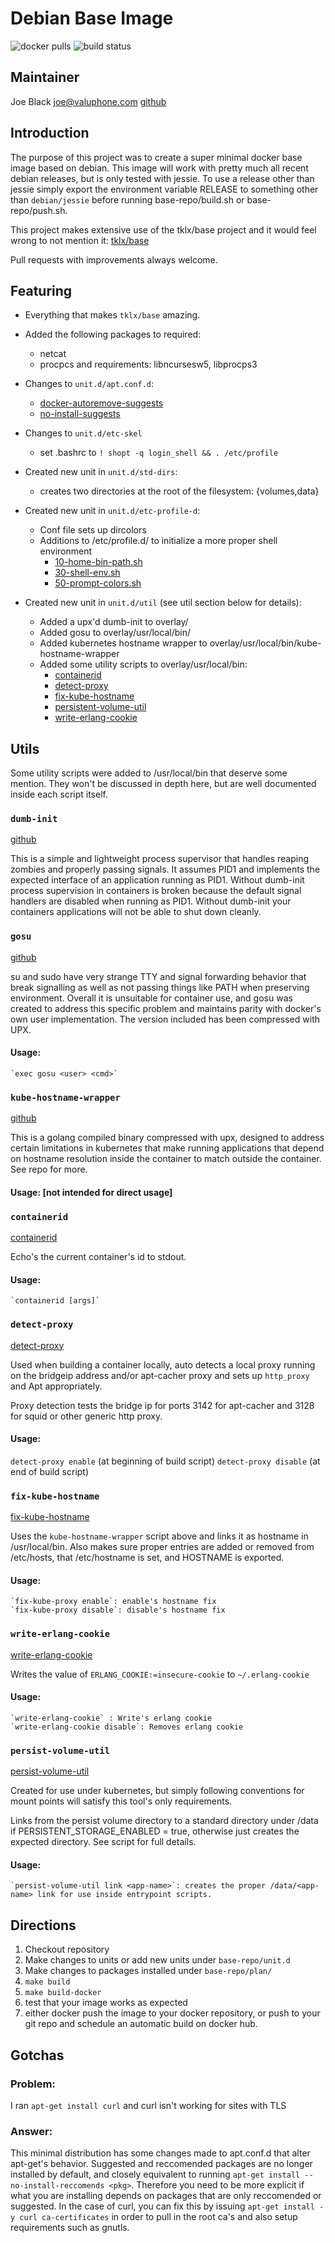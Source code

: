 # Debian Base Image

![docker pulls](https://img.shields.io/docker/pulls/callforamerica/debian.svg) ![build status](https://travis-ci.org/sip-li/debian.svg?branch=master)

## Maintainer

Joe Black <joe@valuphone.com> [github](https://github.com/joeblackwaslike)

## Introduction

The purpose of this project was to create a super minimal docker base image based on debian.  This image will work with pretty much all recent debian releases, but is only tested with jessie.  To use a release other than jessie simply export the environment variable RELEASE to something other than `debian/jessie` before running base-repo/build.sh  or base-repo/push.sh.

This project makes extensive use of the tklx/base project and it would feel wrong to not mention it:  [tklx/base](https://github.com/tklx/base)

Pull requests with improvements always welcome.


## Featuring

* Everything that makes `tklx/base` amazing.

* Added the following packages to required:
    * netcat
    * procpcs and requirements: libncursesw5, libprocps3

* Changes to `unit.d/apt.conf.d`:
    * [docker-autoremove-suggests](base-repo/unit.d/apt/overlay/etc/apt/apt.conf.d/docker-autoremove-suggests)
    * [no-install-suggests](base-repo/unit.d/apt/overlay/etc/apt/apt.conf.d/no-install-reccomends)

* Changes to `unit.d/etc-skel`
    * set .bashrc to `! shopt -q login_shell && . /etc/profile`

* Created new unit in `unit.d/std-dirs`:
    * creates two directories at the root of the filesystem: {volumes,data}

* Created new unit in `unit.d/etc-profile-d`:
    * Conf file sets up dircolors
    * Additions to /etc/profile.d/ to initialize a more proper shell environment
        * [10-home-bin-path.sh](base-repo/unit.d/etc-profile-d/overlay/etc/profile.d/10-home-bin-path.sh)
        * [30-shell-env.sh](base-repo/unit.d/etc-profile-d/overlay/etc/profile.d/30-shell-env.sh)
        * [50-prompt-colors.sh](base-repo/unit.d/etc-profile-d/overlay/etc/profile.d/50-prompt-colors.sh)

* Created new unit in `unit.d/util` (see util section below for details):
    * Added a upx'd dumb-init to overlay/
    * Added gosu to overlay/usr/local/bin/
    * Added kubernetes hostname wrapper to overlay/usr/local/bin/kube-hostname-wrapper
    * Added some utility scripts to overlay/usr/local/bin:
        * [containerid](base-repo/unit.d/util/overlay/usr/local/bin/containerid)
        * [detect-proxy](base-repo/unit.d/util/overlay/usr/local/bin/detect-proxy)
        * [fix-kube-hostname](base-repo/unit.d/util/overlay/usr/local/bin/fix-kube-hostname)
        * [persistent-volume-util](base-repo/unit.d/util/overlay/usr/local/bin/persistent-volume-util)
        * [write-erlang-cookie](base-repo/unit.d/util/overlay/usr/local/bin/write-erlang-cookie)


## Utils

Some utility scripts were added to /usr/local/bin that deserve some mention.  They won't be discussed in depth here, but are well documented inside each script itself.


### `dumb-init`

[github](https://github.com/Yelp/dumb-init)

This is a simple and lightweight process supervisor that handles reaping zombies and properly passing signals.  It assumes PID1 and implements the expected interface of an application running as PID1.  Without dumb-init process supervision in containers is broken because the default signal handlers are disabled when running as PID1.  Without dumb-init your containers applications will not be able to shut down cleanly.


### `gosu`

[github](https://github.com/tianon/gosu)

su and sudo have very strange TTY and signal forwarding behavior that break signalling as well as not passing things like PATH when preserving environment.  Overall it is unsuitable for container use, and gosu was created to address this specific problem and maintains parity with docker's own user implementation.  The version included has been compressed with UPX.

#### Usage:
    `exec gosu <user> <cmd>`


### `kube-hostname-wrapper`

[github](https://github.com/joeblackwaslike/kube-hostname-wrapper)

This is a golang compiled binary compressed with upx, designed to address certain limitations in kubernetes that make running applications that depend on hostname resolution inside the container to match outside the container.  See repo for more.

#### Usage: [not intended for direct usage]


### `containerid`

[containerid](base-repo/unit.d/util/overlay/usr/local/bin/containerid)

Echo's the current container's id to stdout.

#### Usage:
    `containerid [args]`

### `detect-proxy`

[detect-proxy](base-repo/unit.d/util/overlay/usr/local/bin/detect-proxy)

Used when building a container locally, auto detects a local proxy running on the bridgeip address and/or apt-cacher proxy and sets up `http_proxy` and Apt appropriately.  

Proxy detection tests the bridge ip for ports 3142 for apt-cacher and 3128 for squid or other generic http proxy.

#### Usage:
  `detect-proxy enable` (at beginning of build script)
  `detect-proxy disable` (at end of build script)


### `fix-kube-hostname`

[fix-kube-hostname](base-repo/unit.d/util/overlay/usr/local/bin/fix-kube-hostname)

Uses the `kube-hostname-wrapper` script above and links it as hostname in /usr/local/bin.  Also makes sure proper entries are added or removed from /etc/hosts, that /etc/hostname is set, and HOSTNAME is exported.

#### Usage:
    `fix-kube-proxy enable`: enable's hostname fix
    `fix-kube-proxy disable`: disable's hostname fix


### `write-erlang-cookie`

[write-erlang-cookie](base-repo/unit.d/util/overlay/usr/local/bin/write-erlang-cookie)

Writes the value of `ERLANG_COOKIE:=insecure-cookie` to `~/.erlang-cookie`

#### Usage:
    `write-erlang-cookie` : Write's erlang cookie
    `write-erlang-cookie disable`: Removes erlang cookie


### `persist-volume-util`

[persist-volume-util](base-repo/unit.d/util/overlay/usr/local/bin/persist-volume-util)

Created for use under kubernetes, but simply following conventions for mount points will satisfy this tool's only requirements.  

Links from the persist volume directory to a standard directory under /data if PERSISTENT_STORAGE_ENABLED = true, otherwise just creates the expected directory.  See script for full details.

#### Usage:
    `persist-volume-util link <app-name>`: creates the proper /data/<app-name> link for use inside entrypoint scripts.


## Directions

1. Checkout repository
2. Make changes to units or add new units under `base-repo/unit.d`
3. Make changes to packages installed under `base-repo/plan/`
4. `make build`
5. `make build-docker`
6. test that your image works as expected
7. either docker push the image to your docker repository, or push to your git repo and schedule an automatic build on docker hub.


## Gotchas

### Problem:

I ran `apt-get install curl` and curl isn't working for sites with TLS

### Answer:

This minimal distribution has some changes made to apt.conf.d that alter apt-get's behavior.  Suggested and reccomended packages are no longer installed by default, and closely equivalent to running `apt-get install --no-install-reccomends <pkg>`.  Therefore you need to be more explicit if what you are installing depends on packages that are only reccomended or suggested.  In the case of curl, you can fix this by issuing `apt-get install -y curl ca-certificates` in order to pull in the root ca's and also setup requirements such as gnutls.
